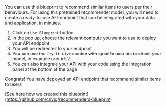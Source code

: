 You can use this blueprint to recommend similar items to users per their behaviours.
For using this pretrained recommender model, you will need to create a ready-to-use API-endpoint that can be integrated with your data and application, in minutes.
1. Click on `Use Blueprint` button
2. In the pop up, choose the relevant compute you want to use to deploy your API endpoint
3. You will be redirected to your endpoint
4. You can use the `Try it Live` section with specific user ids to check your model, in example user id: 2
5. You can also integrate your API with your code using the integration panel at the bottom of the page

Congrats! You have deployed an API endpoint that recommend similar items to users

[See here how we created this blueprint]
(https://github.com/cnvrg/recommenders-blueprint)
